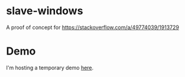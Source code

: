# slave-windows
A proof of concept for https://stackoverflow.com/a/49774039/1913729

# Demo

I'm hosting a temporary demo [here](http://shrt.tf/so_49770685/).
